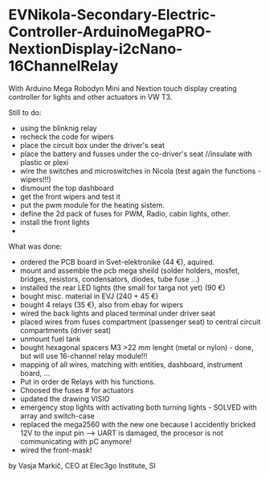 # EVNikola-Secondary-Electric-Controller-ArduinoMegaPRO-NextionDisplay-i2cNano-16ChannelRelay
With Arduino Mega Robodyn Mini and Nextion touch display creating controller for lights and other actuators in VW T3.

Still to do:
- using the blinknig relay
- recheck the code for wipers
- place the circuit box under the driver's seat
- place the battery and fusses under the co-driver's seat //insulate with plastic or plexi 
- wire the switches and microswitches in Nicola (test again the functions - wipers!!!)
- dismount the top dashboard
- get the front wipers and test it
- put the pwm module for the heating sistem. 
- define the 2d pack of fuses for PWM, Radio, cabin lights, other.
- install the front lights
- 

What was done:
- ordered the PCB board in Svet-elektronike (44 €), aquired.
- mount and assemble the pcb mega sheild (solder holders, mosfet, bridges, resistors, condensators, diodes, tube fuse ...)
- installed the rear LED lights (the small for targa not yet) (90 €)
- bought misc. material in EVJ (240 + 45 €)
- bought 4 relays (35 €), also from ebay for wipers
- wired the back lights and placed terminal under driver seat
- placed wires from fuses compartment (passenger seat) to central circuit compartments (driver seat)
- unmount fuel tank
- bought hexagonal spacers M3 >22 mm lenght (metal or nylon) - done, but will use 16-channel relay module!!! 
- mapping of all wires, matching with entities, dashboard, instrument board, ...
- Put in order de Relays with his functions.
- Choosed the fuses # for actuators 
- updated the drawing VISIO
- emergency stop lights with activating both turning lights - SOLVED with array and switch-case
- replaced the mega2560 with the new one because I accidently bricked 12V to the input pin --> UART is damaged, the procesor is not   
  communicating with pC anymore!
- wired the front-mask! 


by Vasja Markič,
CEO at Elec3go Institute, SI
